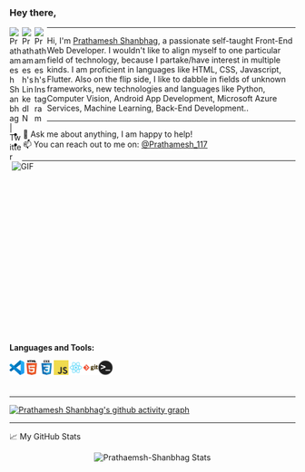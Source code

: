 ### Hey there,  

<!--
**Prathamesh-Shanbhag/Prathamesh-Shanbhag** is a ✨ _special_ ✨ repository because its `README.md` (this file) appears on your GitHub profile. -->

<!-- - 🔭 I’m currently working on refining my Javascript Skills and App Development!
- 🌱 I’m currently learning Javascript,React.js.
- 👯 I’m looking to collaborate on GitHub,any kind of Hackathons,,MLH Hackathons,or Student Developer Clubs!
- 🤔 I’m looking for help with REST APIs,and Back-End Development
- 💬 Ask me about HTML,CSS & Javascript,Visual Studio, and Fitness too!
- 📫 How to reach me: Instagram: prathamesh_117
- ⚡ Fun fact: I am a CS student, who developed interest in Web Development in my current and ongoing 3rd Year! -->

<a href="https://twitter.com/Prathamesh_117">
  <img align="left" alt="Prathamesh Shanbhag | Twitter" width="22px" src="https://raw.githubusercontent.com/peterthehan/peterthehan/master/assets/twitter.svg" />
</a>
<a href="https://www.linkedin.com/in/prathamesh-shanbhag/">
  <img align="left" alt="Prathamesh's LinkedIN" width="22px" src="https://raw.githubusercontent.com/peterthehan/peterthehan/master/assets/linkedin.svg" />
</a>
<a href="https://www.instagram.com/volatile.coding/">
  <img align="left" alt="Prathamesh's Instagram" width="22px" src="https://camo.githubusercontent.com/c9dacf0f25a1489fdbc6c0d2b41cda58b77fa210a13a886d6f99e027adfbd358/68747470733a2f2f6564656e742e6769746875622e696f2f537570657254696e7949636f6e732f696d616765732f7376672f696e7374616772616d2e737667" />
</a>

<!-- ![](https://visitor-badge.glitch.me/badge?page_id=Prathamesh-Shanbhag/Prathamesh-Shanbhag) -->

---

Hi, I'm [Prathamesh Shanbhag](https://prathamesh-shanbhag.com), a passionate self-taught Front-End Web Developer. I wouldn't like to align myself to one particular field of technology, because I partake/have interest in multiple kinds. I am proficient in languages like HTML, CSS, Javascript, Flutter. Also on the flip side, I like to dabble in fields of unknown frameworks, new technologies and languages like Python, Computer Vision, Android App Development, Microsoft Azure Services, Machine Learning, Back-End Development..



  <img align="right" alt="GIF" src="https://media.giphy.com/media/l0HlNaQ6gWfllcjDO/giphy.gif" width="500" height="320" />
  
  ---

- 💬 Ask me about anything, I am happy to help!
- 📫 You can reach out to me on: [@Prathamesh_117](https://twitter.com/Prathamesh_117)
<!-- - 📝 [Resume](https://drive.google.com/file/d/186ledj5PMY2damRWGpOrxYQZ2xSKjKD_/view) -->

---

**Languages and Tools:**

<img align="left" alt="Visual Studio Code" width="26px" src="https://raw.githubusercontent.com/github/explore/80688e429a7d4ef2fca1e82350fe8e3517d3494d/topics/visual-studio-code/visual-studio-code.png" />
<img align="left" alt="HTML5" width="26px" src="https://raw.githubusercontent.com/github/explore/80688e429a7d4ef2fca1e82350fe8e3517d3494d/topics/html/html.png" />
<img align="left" alt="CSS3" width="26px" src="https://raw.githubusercontent.com/github/explore/80688e429a7d4ef2fca1e82350fe8e3517d3494d/topics/css/css.png" />

<!-- [<img align="left" alt="Sass" width="26px" src="https://raw.githubusercontent.com/github/explore/80688e429a7d4ef2fca1e82350fe8e3517d3494d/topics/sass/sass.png" />]() -->

<img align="left" alt="JavaScript" width="26px" src="https://raw.githubusercontent.com/github/explore/80688e429a7d4ef2fca1e82350fe8e3517d3494d/topics/javascript/javascript.png" />
<img align="left" alt="React" width="26px" src="https://raw.githubusercontent.com/github/explore/80688e429a7d4ef2fca1e82350fe8e3517d3494d/topics/react/react.png" />

<!-- [<img align="left" alt="Gatsby" width="26px" src="https://raw.githubusercontent.com/github/explore/e94815998e4e0713912fed477a1f346ec04c3da2/topics/gatsby/gatsby.png" />]() -->
<!-- [<img align="left" alt="GraphQL" width="26px" src="https://raw.githubusercontent.com/github/explore/80688e429a7d4ef2fca1e82350fe8e3517d3494d/topics/graphql/graphql.png" />]()
[<img align="left" alt="Node.js" width="26px" src="https://raw.githubusercontent.com/github/explore/80688e429a7d4ef2fca1e82350fe8e3517d3494d/topics/nodejs/nodejs.png" />]() -->
<!-- [<img align="left" alt="Deno" width="26px" src="https://raw.githubusercontent.com/github/explore/361e2821e2dea67711cde99c9c40ed357061cf27/topics/deno/deno.png" />]()
[<img align="left" alt="SQL" width="26px" src="https://raw.githubusercontent.com/github/explore/80688e429a7d4ef2fca1e82350fe8e3517d3494d/topics/sql/sql.png" />]()
[<img align="left" alt="MySQL" width="26px" src="https://raw.githubusercontent.com/github/explore/80688e429a7d4ef2fca1e82350fe8e3517d3494d/topics/mysql/mysql.png" />]()
[<img align="left" alt="MongoDB" width="26px" src="https://raw.githubusercontent.com/github/explore/80688e429a7d4ef2fca1e82350fe8e3517d3494d/topics/mongodb/mongodb.png" />]() -->

<img align="left" alt="Git" width="26px" src="https://raw.githubusercontent.com/github/explore/80688e429a7d4ef2fca1e82350fe8e3517d3494d/topics/git/git.png" />
<!-- <img align="left" alt="GitHub" width="26px" src="https://raw.githubusercontent.com/github/explore/78df643247d429f6cc873026c0622819ad797942/topics/github/github.png" /> -->
<img align="left" alt="Terminal" width="26px" src="https://raw.githubusercontent.com/github/explore/80688e429a7d4ef2fca1e82350fe8e3517d3494d/topics/terminal/terminal.png" />

<br/>
<br/>

<!-- 📊 **This Week I Spent My Time On:** -->
<!--START_SECTION:waka-->
<!-- ```text
JavaScript   13 hrs 54 mins  ████████████████▓░░░░░░░░   66.54 %
JSX          4 hrs 18 mins   █████░░░░░░░░░░░░░░░░░░░░   20.57 %
SCSS         2 hrs 26 mins   ███░░░░░░░░░░░░░░░░░░░░░░   11.65 %
JSON         7 mins          ░░░░░░░░░░░░░░░░░░░░░░░░░   00.63 %
Other        7 mins          ░░░░░░░░░░░░░░░░░░░░░░░░░   00.61 %
``` -->
<!--END_SECTION:waka-->

<!-- 🚧 **My Todoist Stats:** -->
<!-- TODO-IST:START -->
<!-- 🏆  7,798 Karma Points
🌸  Completed 0 tasks today
✅  Completed 632 tasks so far
⏳  Longest streak is 10 days -->

## <!-- ## TODO-IST:END -->

---

[![Prathamesh Shanbhag's github activity graph](https://activity-graph.herokuapp.com/graph?username=Prathamesh-Shanbhag)](https://github.com/ashutosh00710/github-readme-activity-graph)

---

📈 My GitHub Stats

<p align="center"> <img src="https://github-readme-stats.vercel.app/api?username=Prathamesh-Shanbhag&show_icons=true&theme=gotham" alt="Prathaemsh-Shanbhag Stats" />
